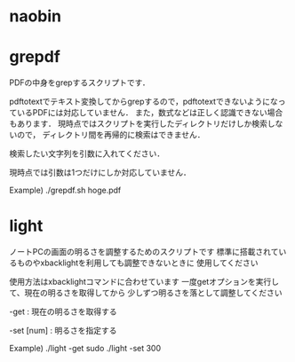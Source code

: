 naobin
======

grepdf
======
PDFの中身をgrepするスクリプトです．

pdftotextでテキスト変換してからgrepするので，pdftotextできないようになっているPDFには対応していません．
また，数式などは正しく認識できない場合もあります．
現時点ではスクリプトを実行したディレクトリだけしか検索しないので，
ディレクトリ間を再帰的に検索はできません．

検索したい文字列を引数に入れてください．

現時点では引数は1つだけにしか対応していません．

Example)
./grepdf.sh hoge.pdf


light
======
ノートPCの画面の明るさを調整するためのスクリプトです
標準に搭載されているものやxbacklightを利用しても調整できないときに
使用してください

使用方法はxbacklightコマンドに合わせています
一度getオプションを実行して、現在の明るさを取得してから
少しずつ明るさを落として調整してください

 -get       : 現在の明るさを取得する

 -set [num] : 明るさを指定する

Example)
./light -get
sudo ./light -set 300
